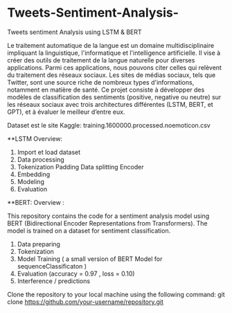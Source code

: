 # Tweets-Sentiment-Analysis-
Tweets sentiment Analysis using LSTM & BERT

Le traitement automatique de la langue est un domaine multidisciplinaire impliquant la
linguistique, l'informatique et l'intelligence artificielle. Il vise à créer des outils de traitement de
la langue naturelle pour diverses applications. Parmi ces applications, nous pouvons citer celles
qui relèvent du traitement des réseaux sociaux. Les sites de médias sociaux, tels que Twitter,
sont une source riche de nombreux types d'informations, notamment en matière de santé.
Ce projet consiste à développer des modèles de classification des sentiments (positive, negative
ou neutre) sur les réseaux sociaux avec trois architectures différentes (LSTM, BERT, et GPT),
et à évaluer le meilleur d’entre eux.

Dataset est le site Kaggle:
training.1600000.processed.noemoticon.csv

**LSTM Overview: 

1. Import et load dataset
2. Data processing
3. Tokenization
    Padding
    Data splitting
    Encoder
3. Embedding
4. Modeling
5. Evaluation
   
**BERT: 
Overview : 

This repository contains the code for a sentiment analysis model using BERT (Bidirectional Encoder Representations from Transformers). The model is trained on a dataset for sentiment classification.

1. Data preparing 
2. Tokenization
3. Model Training ( a small version of BERT Model  for sequenceClassificaton )
4. Evaluation (accuracy = 0.97 , loss = 0.10)
5. Interference / predictions


Clone the repository to your local machine using the following command:
git clone https://github.com/your-username/repository.git
